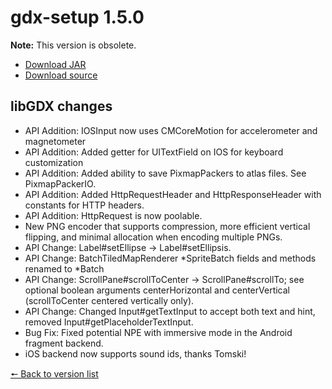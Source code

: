 # gdx-setup 1.5.0

**Note:** This version is obsolete.

* [Download JAR](https://github.com/JavaCakeGames/gdx-setup-archive/raw/main/gdx-setup_1.5.0.jar)
* [Download source](https://github.com/JavaCakeGames/gdx-setup-archive/raw/main/sources/gdx-setup_1.5.0.zip)

## libGDX changes

- API Addition: IOSInput now uses CMCoreMotion for accelerometer and magnetometer
- API Addition: Added getter for UITextField on IOS for keyboard customization 
- API Addition: Added ability to save PixmapPackers to atlas files. See PixmapPackerIO.
- API Addition: Added HttpRequestHeader and HttpResponseHeader with constants for HTTP headers.
- API Addition: HttpRequest is now poolable.
- New PNG encoder that supports compression, more efficient vertical flipping, and minimal allocation when encoding multiple PNGs.
- API Change: Label#setEllipse -> Label#setEllipsis.
- API Change: BatchTiledMapRenderer *SpriteBatch fields and methods renamed to *Batch
- API Change: ScrollPane#scrollToCenter -> ScrollPane#scrollTo; see optional boolean arguments centerHorizontal and centerVertical (scrollToCenter centered vertically only).
- API Change: Changed Input#getTextInput to accept both text and hint, removed Input#getPlaceholderTextInput.
- Bug Fix: Fixed potential NPE with immersive mode in the Android fragment backend. 
- iOS backend now supports sound ids, thanks Tomski!

[🠔 Back to version list](https://javacakegames.github.io/gdx-setup-archive/)
